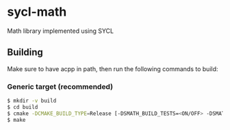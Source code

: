 # sycl-math
Math library implemented using SYCL

## Building

Make sure to have acpp in path, then run the following commands to build:

### Generic target (recommended)

```bash
$ mkdir -v build
$ cd build
$ cmake -DCMAKE_BUILD_TYPE=Release [-DSMATH_BUILD_TESTS=<ON/OFF> -DSMATH_BUILD_SAMPLES=<ON/OFF> -DSMATH_BUILD_OMP=<ON/OFF>] ..
$ make
```
